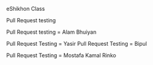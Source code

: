 eShikhon Class

Pull Request testing

Pull Request testing =  Alam Bhuiyan

Pull Request Testing = Yasir 
Pull Request Testing = Bipul


Pull Request Testing = Mostafa Kamal Rinko